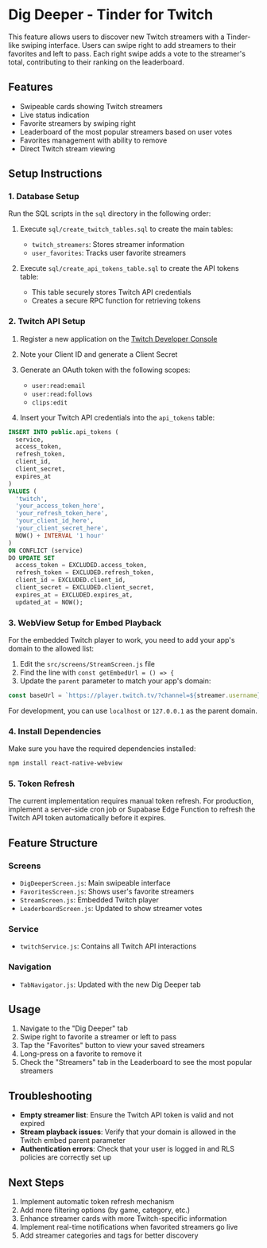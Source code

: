 # Dig Deeper - Tinder for Twitch

This feature allows users to discover new Twitch streamers with a Tinder-like swiping interface. Users can swipe right to add streamers to their favorites and left to pass. Each right swipe adds a vote to the streamer's total, contributing to their ranking on the leaderboard.

## Features

- Swipeable cards showing Twitch streamers
- Live status indication
- Favorite streamers by swiping right
- Leaderboard of the most popular streamers based on user votes
- Favorites management with ability to remove
- Direct Twitch stream viewing

## Setup Instructions

### 1. Database Setup

Run the SQL scripts in the `sql` directory in the following order:

1. Execute `sql/create_twitch_tables.sql` to create the main tables:
   - `twitch_streamers`: Stores streamer information
   - `user_favorites`: Tracks user favorite streamers

2. Execute `sql/create_api_tokens_table.sql` to create the API tokens table:
   - This table securely stores Twitch API credentials
   - Creates a secure RPC function for retrieving tokens

### 2. Twitch API Setup

1. Register a new application on the [Twitch Developer Console](https://dev.twitch.tv/console/apps)
2. Note your Client ID and generate a Client Secret
3. Generate an OAuth token with the following scopes:
   - `user:read:email`
   - `user:read:follows`
   - `clips:edit`

4. Insert your Twitch API credentials into the `api_tokens` table:

```sql
INSERT INTO public.api_tokens (
  service, 
  access_token, 
  refresh_token, 
  client_id, 
  client_secret, 
  expires_at
)
VALUES (
  'twitch', 
  'your_access_token_here', 
  'your_refresh_token_here', 
  'your_client_id_here', 
  'your_client_secret_here', 
  NOW() + INTERVAL '1 hour'
)
ON CONFLICT (service)
DO UPDATE SET 
  access_token = EXCLUDED.access_token,
  refresh_token = EXCLUDED.refresh_token,
  client_id = EXCLUDED.client_id,
  client_secret = EXCLUDED.client_secret,
  expires_at = EXCLUDED.expires_at,
  updated_at = NOW();
```

### 3. WebView Setup for Embed Playback

For the embedded Twitch player to work, you need to add your app's domain to the allowed list:

1. Edit the `src/screens/StreamScreen.js` file
2. Find the line with `const getEmbedUrl = () => {`
3. Update the `parent` parameter to match your app's domain:

```javascript
const baseUrl = `https://player.twitch.tv/?channel=${streamer.username}&parent=yourdomain.com`;
```

For development, you can use `localhost` or `127.0.0.1` as the parent domain.

### 4. Install Dependencies

Make sure you have the required dependencies installed:

```bash
npm install react-native-webview
```

### 5. Token Refresh

The current implementation requires manual token refresh. For production, implement a server-side cron job or Supabase Edge Function to refresh the Twitch API token automatically before it expires.

## Feature Structure

### Screens
- `DigDeeperScreen.js`: Main swipeable interface
- `FavoritesScreen.js`: Shows user's favorite streamers
- `StreamScreen.js`: Embedded Twitch player
- `LeaderboardScreen.js`: Updated to show streamer votes

### Service
- `twitchService.js`: Contains all Twitch API interactions

### Navigation
- `TabNavigator.js`: Updated with the new Dig Deeper tab

## Usage

1. Navigate to the "Dig Deeper" tab
2. Swipe right to favorite a streamer or left to pass
3. Tap the "Favorites" button to view your saved streamers
4. Long-press on a favorite to remove it
5. Check the "Streamers" tab in the Leaderboard to see the most popular streamers

## Troubleshooting

- **Empty streamer list**: Ensure the Twitch API token is valid and not expired
- **Stream playback issues**: Verify that your domain is allowed in the Twitch embed parent parameter
- **Authentication errors**: Check that your user is logged in and RLS policies are correctly set up

## Next Steps

1. Implement automatic token refresh mechanism
2. Add more filtering options (by game, category, etc.)
3. Enhance streamer cards with more Twitch-specific information
4. Implement real-time notifications when favorited streamers go live
5. Add streamer categories and tags for better discovery